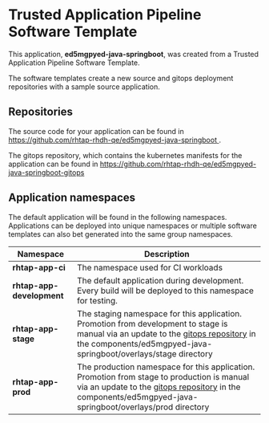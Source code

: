 # Trusted Application Pipeline Software Template

This application, **ed5mgpyed-java-springboot**, was created from a Trusted Application Pipeline Software Template.

The software templates create a new source and gitops deployment repositories with a sample source application. 

## Repositories

The source code for your application can be found in [https://github.com/rhtap-rhdh-qe/ed5mgpyed-java-springboot ](https://github.com/rhtap-rhdh-qe/ed5mgpyed-java-springboot ).
 
The gitops repository, which contains the kubernetes manifests for the application can be found in 
[https://github.com/rhtap-rhdh-qe/ed5mgpyed-java-springboot-gitops ](https://github.com/rhtap-rhdh-qe/ed5mgpyed-java-springboot-gitops ) 

## Application namespaces 

The default application will be found in the following namespaces. Applications can be deployed into unique namespaces or multiple software templates can also bet generated into the same group namespaces.  

|  Namespace   |  Description   |  
| -------- | -------- |
| **rhtap-app-ci** | The namespace used for CI workloads |
| **rhtap-app-development** | The default application during development. Every build will be deployed to this namespace for testing. |
| **rhtap-app-stage** | The staging namespace for this application. Promotion from development to stage is manual via an update to the [gitops repository](https://github.com/rhtap-rhdh-qe/ed5mgpyed-java-springboot-gitops ) in the components/ed5mgpyed-java-springboot/overlays/stage directory |
| **rhtap-app-prod** | The production namespace for this application. Promotion from stage to production is manual via an update to the [gitops repository](https://github.com/rhtap-rhdh-qe/ed5mgpyed-java-springboot-gitops ) in the components/ed5mgpyed-java-springboot/overlays/prod directory |